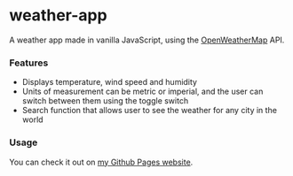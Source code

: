 # weather-app
A weather app made in vanilla JavaScript, using the [OpenWeatherMap](https://openweathermap.org/) API.

### Features
* Displays temperature, wind speed and humidity
* Units of measurement can be metric or imperial, and the user can switch between them using the toggle switch
* Search function that allows user to see the weather for any city in the world


### Usage
You can check it out on [my Github Pages website](https://vladciocoiu.github.io/weather-app).
